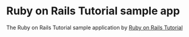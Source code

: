 # Ruby on Rails Tutorial sample app

The Ruby on Rails Tutorial sample application by [Ruby on Rails Tutorial](http://railstutorial.org)